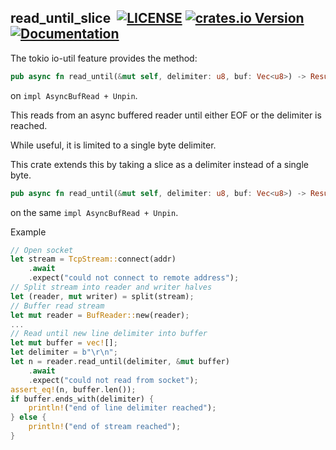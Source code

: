 ## read_until_slice &nbsp;[![LICENSE](https://img.shields.io/badge/license-MIT-blue.svg)](LICENSE) [![crates.io Version](https://img.shields.io/crates/v/read_until_slice.svg)](https://crates.io/crates/read_until_slice) [![Documentation](https://docs.rs/read_until_slice/badge.svg)](https://docs.rs/read_until_slice)

The tokio io-util feature provides the method:
```rust
pub async fn read_until(&mut self, delimiter: u8, buf: Vec<u8>) -> Result<usize>
```
on `impl AsyncBufRead + Unpin`.

This reads from an async buffered reader until either EOF or the delimiter is reached.

While useful, it is limited to a single byte delimiter.

This crate extends this by taking a slice as a delimiter instead of a single byte.

```rust
pub async fn read_until(&mut self, delimiter: u8, buf: Vec<u8>) -> Result<usize>
```
on the same `impl AsyncBufRead + Unpin`.

Example

```rust
// Open socket
let stream = TcpStream::connect(addr)
    .await
    .expect("could not connect to remote address");
// Split stream into reader and writer halves
let (reader, mut writer) = split(stream);
// Buffer read stream
let mut reader = BufReader::new(reader);
...
// Read until new line delimiter into buffer
let mut buffer = vec![];
let delimiter = b"\r\n";
let n = reader.read_until(delimiter, &mut buffer)
    .await
    .expect("could not read from socket");
assert_eq!(n, buffer.len());
if buffer.ends_with(delimiter) {
    println!("end of line delimiter reached");
} else {
    println!("end of stream reached");
}
```
